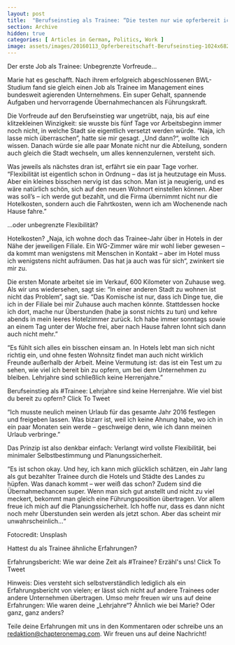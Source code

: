 ```yaml
---
layout: post
title:  "Berufseinstieg als Trainee: “Die testen nur wie opferbereit ich bin“"
section: Archive
hidden: true
categories: [ Articles in German, Politics, Work ]
image: assets/images/20160113_Opferbereitschaft-Berufseinstieg-1024x682.jpg
---
```



Der erste Job als Trainee: Unbegrenzte Vorfreude…

Marie hat es geschafft. Nach ihrem erfolgreich abgeschlossenen BWL-Studium fand sie gleich einen Job als Trainee im Management eines bundesweit agierenden Unternehmens. Ein super Gehalt, spannende Aufgaben und hervorragende Übernahmechancen als Führungskraft.

Die Vorfreude auf den Berufseinstieg war ungetrübt, naja, bis auf eine klitzekleinen Winzigkeit: sie wusste bis fünf Tage vor Arbeitsbeginn immer noch nicht, in welche Stadt sie eigentlich versetzt werden würde. “Naja, ich lasse mich überraschen”, hatte sie mir gesagt. „Und dann?“, wollte ich wissen. Danach würde sie alle paar Monate nicht nur die Abteilung, sondern auch gleich die Stadt wechseln, um alles kennenzulernen, versteht sich.

Was jeweils als nächstes dran ist, erfährt sie ein paar Tage vorher. “Flexibilität ist eigentlich schon in Ordnung – das ist ja heutzutage ein Muss. Aber ein kleines bisschen nervig ist das schon. Man ist ja neugierig, und es wäre natürlich schön, sich auf den neuen Wohnort einstellen können. Aber was soll’s – ich werde gut bezahlt, und die Firma übernimmt nicht nur die Hotelkosten, sondern auch die Fahrtkosten, wenn ich am Wochenende nach Hause fahre.”

…oder unbegrenzte Flexibilität?

Hotelkosten? „Naja, ich wohne doch das Trainee-Jahr über in Hotels in der Nähe der jeweiligen Filiale. Ein WG-Zimmer wäre mir wohl lieber gewesen – da kommt man wenigstens mit Menschen in Kontakt – aber im Hotel muss ich wenigstens nicht aufräumen. Das hat ja auch was für sich“, zwinkert sie mir zu.

Die ersten Monate arbeitet sie im Verkauf, 600 Kilometer von Zuhause weg. Als wir uns wiedersehen, sagt sie: “In einer anderen Stadt zu wohnen ist nicht das Problem”, sagt sie. “Das Komische ist nur, dass ich Dinge tue, die ich in der Filiale bei mir Zuhause auch machen könnte. Stattdessen hocke ich dort, mache nur Überstunden (habe ja sonst nichts zu tun) und kehre abends in mein leeres Hotelzimmer zurück. Ich habe immer sonntags sowie an einem Tag unter der Woche frei, aber nach Hause fahren lohnt sich dann auch nicht mehr.”

“Es fühlt sich alles ein bisschen einsam an. In Hotels lebt man sich nicht richtig ein, und ohne festen Wohnsitz findet man auch nicht wirklich Freunde außerhalb der Arbeit. Meine Vermutung ist: das ist ein Test um zu sehen, wie viel ich bereit bin zu opfern, um bei dem Unternehmen zu bleiben. Lehrjahre sind schließlich keine Herrenjahre.”

Berufseinstieg als #Trainee: Lehrjahre sind keine Herrenjahre. Wie viel bist du bereit zu opfern? Click To Tweet

“Ich musste neulich meinen Urlaub für das gesamte Jahr 2016 festlegen und freigeben lassen. Was bizarr ist, weil ich keine Ahnung habe, wo ich in ein paar Monaten sein werde – geschweige denn, wie ich dann meinen Urlaub verbringe.”

Das Prinzip ist also denkbar einfach: Verlangt wird vollste Flexibilität, bei minimaler Selbstbestimmung und Planungssicherheit.

“Es ist schon okay. Und hey, ich kann mich glücklich schätzen, ein Jahr lang als gut bezahlter Trainee durch die Hotels und Städte des Landes zu hüpfen. Was danach kommt – wer weiß das schon? Zudem sind die Übernahmechancen super. Wenn man sich gut anstellt und nicht zu viel meckert, bekommt man gleich eine Führungsposition übertragen. Vor allem freue ich mich auf die Planungssicherheit. Ich hoffe nur, dass es dann nicht noch mehr Überstunden sein werden als jetzt schon. Aber das scheint mir unwahrscheinlich…“

Fotocredit: Unsplash

Hattest du als Trainee ähnliche Erfahrungen?

Erfahrungsbericht: Wie war deine Zeit als #Trainee? Erzähl's uns!  Click To Tweet

Hinweis: Dies versteht sich selbstverständlich lediglich als ein Erfahrungsbericht von vielen; er lässt sich nicht auf andere Trainees oder andere Unternehmen übertragen. Umso mehr freuen wir uns auf deine Erfahrungen: Wie waren deine „Lehrjahre“? Ähnlich wie bei Marie? Oder ganz, ganz anders?

Teile deine Erfahrungen mit uns in den Kommentaren oder schreibe uns an redaktion@chapteronemag.com. Wir freuen uns auf deine Nachricht!

